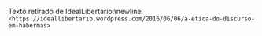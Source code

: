Texto retirado de IdealLibertario:\newline
`<https://ideallibertario.wordpress.com/2016/06/06/a-etica-do-discurso-em-habermas>`